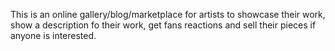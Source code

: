 This is an online gallery/blog/marketplace for artists to showcase their work, show a description fo their work, get fans reactions and sell their pieces if anyone is interested.


